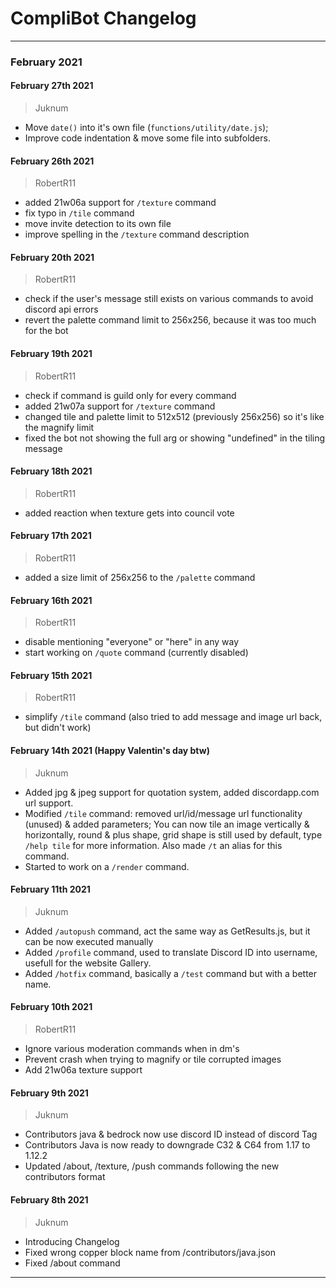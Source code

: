# CompliBot Changelog
---------------------------------------
### February 2021

#### February 27th 2021
> Juknum

- Move `date()` into it's own file (`functions/utility/date.js`);
- Improve code indentation & move some file into subfolders.

#### February 26th 2021
> RobertR11

- added 21w06a support for `/texture` command
- fix typo in `/tile` command
- move invite detection to its own file
- improve spelling in the `/texture` command description

#### February 20th 2021
> RobertR11

- check if the user's message still exists on various commands to avoid discord api errors
- revert the palette command limit to 256x256, because it was too much for the bot

#### February 19th 2021
> RobertR11

- check if command is guild only for every command
- added 21w07a support for `/texture` command
- changed tile and palette limit to 512x512 (previously 256x256) so it's like the magnify limit
- fixed the bot not showing the full arg or showing "undefined" in the tiling message

#### February 18th 2021
> RobertR11

- added reaction when texture gets into council vote

#### February 17th 2021
> RobertR11

- added a size limit of 256x256 to the `/palette` command

#### February 16th 2021
> RobertR11

- disable mentioning "everyone" or "here" in any way
- start working on `/quote` command (currently disabled)

#### February 15th 2021
> RobertR11

- simplify `/tile` command (also tried to add message and image url back, but didn't work)

#### February 14th 2021 (Happy Valentin's day btw)
> Juknum

- Added jpg & jpeg support for quotation system, added discordapp.com url support.
- Modified `/tile` command: removed url/id/message url functionality (unused) & added parameters; You can now tile an image vertically & horizontally, round & plus shape, grid shape is still used by default, type `/help tile` for more information. Also made `/t` an alias for this command.
- Started to work on a `/render` command.

#### February 11th 2021
> Juknum

- Added `/autopush` command, act the same way as GetResults.js, but it can be now executed manually
- Added `/profile` command, used to translate Discord ID into username, usefull for the website Gallery.
- Added `/hotfix` command, basically a `/test` command but with a better name.

#### February 10th 2021
> RobertR11

- Ignore various moderation commands when in dm's
- Prevent crash when trying to magnify or tile corrupted images
- Add 21w06a texture support

#### February 9th 2021
> Juknum

- Contributors java & bedrock now use discord ID instead of discord Tag
- Contributors Java is now ready to downgrade C32 & C64 from 1.17 to 1.12.2
- Updated /about, /texture, /push commands following the new contributors format

#### February 8th 2021
> Juknum  

- Introducing Changelog
- Fixed wrong copper block name from /contributors/java.json
- Fixed /about command
---------------------------------------